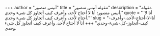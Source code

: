 +++
author = "أنيس منصور"
title = "مقولة أنيس منصور"
description = "مقولة أنيس منصور: أنا لا أحتاج لأحد، وأعرف كيف أتجاوز كل شيء وحدي."
quote = '''أنا لا أحتاج لأحد، وأعرف كيف أتجاوز كل شيء وحدي.'''
slug = "أنا-لا-أحتاج-لأحد،-وأعرف-كيف-أتجاوز-كل-شيء-وحدي"
+++
أنا لا أحتاج لأحد، وأعرف كيف أتجاوز كل شيء وحدي.
